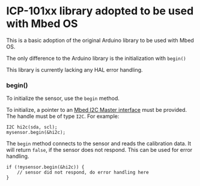 # ICP-101xx library adopted to be used with Mbed OS

This is a basic adoption of the original Arduino library to be used with Mbed OS.

The only difference to the Arduino library is the initialization with ```begin()```

This library is currently lacking any HAL error handling.

### begin()

To initialize the sensor, use the `begin` method.

To initialize, a pointer to an [Mbed I2C Master interface](https://os.mbed.com/docs/mbed-os/v6.7/apis/i2c.html) must be provided. The handle must be of type ```I2C```. For example:

```
I2C hi2c(sda, scl);
mysensor.begin(&hi2c);
```

The `begin` method connects to the sensor and reads the calibration data. It will return `false`, if the sensor does not respond. This can be used for error handling.

```
if (!mysensor.begin(&hi2c)) {
    // sensor did not respond, do error handling here
}
```
